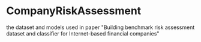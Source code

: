 # CompanyRiskAssessment
the dataset and models used in paper "Building benchmark risk assessment dataset and classifier for Internet-based financial companies"
